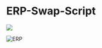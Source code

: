 # ERP-Swap-Script

<p float="left">
<a href="https://github.com/Joe2k/ERP-Swap-Script">
<img src="https://badges.pufler.dev/visits/Joe2k/ERP-Swap-Script?style=for-the-badge&color=red" /></a>
</p>

![ERP](https://media0.giphy.com/media/Ju7l5y9osyymQ/200.gif)
